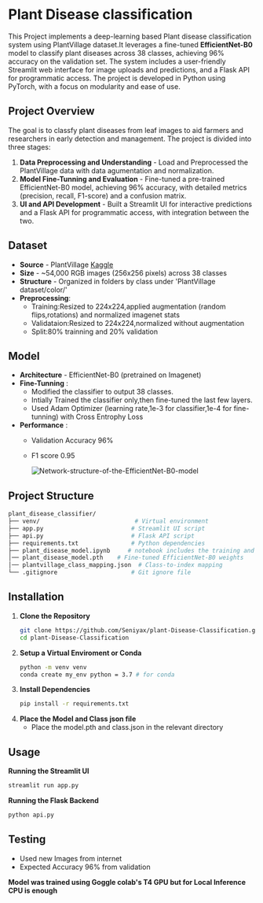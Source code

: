 # Plant Disease classification
This Project implements a deep-learning based Plant disease classification system using PlantVillage dataset.It leverages a fine-tuned **EfficientNet-B0** model to classify plant diseases across 38 classes, achieving 96% accuracy on the validation set. The system includes a user-friendly Streamlit web interface for image uploads and predictions, and a Flask API for programmatic access. The project is developed in Python using PyTorch, with a focus on modularity and ease of use.
## Project Overview
The goal is to classfy plant diseases from leaf images to aid farmers and researchers in early detection and management. The project is divided into three stages:
 
 1. **Data Preprocessing and Understanding** - Load and Preprocessed the PlantVillage data with data agumentation and normalization.
 2. **Model Fine-Tunning and Evaluation** - Fine-tuned a pre-trained EfficientNet-B0 model, achieving 96% accuracy, with detailed metrics (precision, recall, F1-score) and a confusion matrix.
 3. **UI and API Development** - Built a Streamlit UI for interactive predictions and a Flask API for programmatic access, with integration between the two.
## Dataset
- **Source** - PlantVillage [Kaggle](https://www.kaggle.com/datasets/abdallahalidev/plantvillage-dataset)
- **Size** - ~54,000 RGB images (256x256 pixels) across 38 classes
- **Structure** - Organized in folders by class under 'PlantVillage dataset/color/'
- **Preprocessing**:
  - Training:Resized to 224x224,applied augmentation (random flips,rotations) and normalized imagenet stats
  - Validataion:Resized to 224x224,normalized without augmentation
  - Split:80% trainning and 20% validation
## Model
- **Architecture** - EfficientNet-B0 (pretrained on Imagenet)
- **Fine-Tunning** :
   - Modified the classifier to output 38 classes.
   - Intially Trained the classifier only,then fine-tuned the last few layers.
   - Used Adam Optimizer (learning rate,1e-3 for classifier,1e-4 for fine-tunning) with Cross Entrophy Loss
- **Performance** :
   - Validation Accuracy 96%
   - F1 score 0.95
     
     ![Network-structure-of-the-EfficientNet-B0-model](https://github.com/user-attachments/assets/799ab36b-0b5b-4be3-b11d-66dcb62ef080)

 ## Project Structure
 ```bash
 plant_disease_classifier/
├── venv/                           # Virtual environment
├── app.py                         # Streamlit UI script
├── api.py                         # Flask API script
├── requirements.txt               # Python dependencies
├── plant_disease_model.ipynb     # notebook includes the training and evaluvation
│── plant_disease_model.pth    # Fine-tuned EfficientNet-B0 weights
│── plantvillage_class_mapping.json  # Class-to-index mapping
└── .gitignore                     # Git ignore file
```
## Installation
1. **Clone the Repository**
   ```bash
   git clone https://github.com/Seniyax/plant-Disease-Classification.git
   cd plant-Disease-Classification
   ````
2. **Setup a Virtual Enviroment or Conda**
   ```bash
   python -m venv venv
   conda create my_env python = 3.7 # for conda
   ````
3. **Install Dependencies**
   ```bash
   pip install -r requirements.txt
   ````
4. **Place the Model and Class json file**
   - Place the model.pth and class.json in the relevant directory

## Usage
**Running the Streamlit UI**
```bash
streamlit run app.py
```
**Running the Flask Backend**
```bash
python api.py
````
## Testing 
- Used new Images from internet
- Expected Accuracy 96% from validation

**Model was trained using Goggle colab's T4 GPU but for Local Inference CPU is enough**
  

  

 
